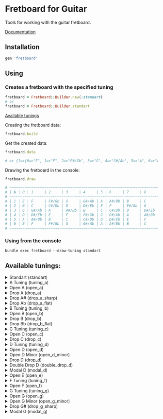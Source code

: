 # Fretboard for Guitar

Tools for working with the guitar fretboard.

[Documentation](https://www.rubydoc.info/gems/fretboard)

## Installation

```ruby
gem 'fretboard'
```

## Using

### Creates a fretboard with the specified tuning

```ruby
fretboard = Fretboard::Builder.new(:standart)
# or
fretboard = Fretboard::Builder.standart
```

[Available tunings](#available-tunings)

Creating the fretboard data:

```ruby
fretboard.build
```

Get the created data:

```ruby
fretboard.data

# => {1=>{0=>"E", 1=>"F", 2=>"F#/Gb", 3=>"G", 4=>"G#/Ab", 5=>"A", 6=>"A#/Bb", 7=>"B", 8=>"C", 9=>"C#/Db", 10=>"D", 11=>"D#/Eb", 12=>"E"}, 2=>{0=>"B", 1=>"C", 2=>"C#/Db", 3=>"D", 4=>"D#/Eb", 5=>"E", 6=>"F", 7=>"F#/Gb", 8=>"G", 9=>"G#/Ab", 10=>"A", 11=>"A#/Bb", 12=>"B"}, 3=>{0=>"G", 1=>"G#/Ab", 2=>"A", 3=>"A#/Bb", 4=>"B", 5=>"C", 6=>"C#/Db", 7=>"D", 8=>"D#/Eb", 9=>"E", 10=>"F", 11=>"F#/Gb", 12=>"G"}, 4=>{0=>"D", 1=>"D#/Eb", 2=>"E", 3=>"F", 4=>"F#/Gb", 5=>"G", 6=>"G#/Ab", 7=>"A", 8=>"A#/Bb", 9=>"B", 10=>"C", 11=>"C#/Db", 12=>"D"}, 5=>{0=>"A", 1=>"A#/Bb", 2=>"B", 3=>"C", 4=>"C#/Db", 5=>"D", 6=>"D#/Eb", 7=>"E", 8=>"F", 9=>"F#/Gb", 10=>"G", 11=>"G#/Ab", 12=>"A"}, 6=>{0=>"E", 1=>"F", 2=>"F#/Gb", 3=>"G", 4=>"G#/Ab", 5=>"A", 6=>"A#/Bb", 7=>"B", 8=>"C", 9=>"C#/Db", 10=>"D", 11=>"D#/Eb", 12=>"E"}}
```

Drawing the fretboard in the console:

```ruby
fretboard.draw

# ~~~~~~~~~~~~~~~~~~~~~~~~~~~~~~~~~~~~~~~~~~~~~~~~~~~~~~~~~~~~~~~~~~~~~~~~~~~~~~~~~~~~~~~~~~~~~~~
# | № | 0 | 1     | 2     | 3     | 4     | 5 | 6     | 7     | 8     | 9     | 10 | 11    | 12 |
# ~~~~~~~~~~~~~~~~~~~~~~~~~~~~~~~~~~~~~~~~~~~~~~~~~~~~~~~~~~~~~~~~~~~~~~~~~~~~~~~~~~~~~~~~~~~~~~~
# | 1 | E | F     | F#/Gb | G     | G#/Ab | A | A#/Bb | B     | C     | C#/Db | D  | D#/Eb | E  |
# | 2 | B | C     | C#/Db | D     | D#/Eb | E | F     | F#/Gb | G     | G#/Ab | A  | A#/Bb | B  |
# | 3 | G | G#/Ab | A     | A#/Bb | B     | C | C#/Db | D     | D#/Eb | E     | F  | F#/Gb | G  |
# | 4 | D | D#/Eb | E     | F     | F#/Gb | G | G#/Ab | A     | A#/Bb | B     | C  | C#/Db | D  |
# | 5 | A | A#/Bb | B     | C     | C#/Db | D | D#/Eb | E     | F     | F#/Gb | G  | G#/Ab | A  |
# | 6 | E | F     | F#/Gb | G     | G#/Ab | A | A#/Bb | B     | C     | C#/Db | D  | D#/Eb | E  |
# ~~~~~~~~~~~~~~~~~~~~~~~~~~~~~~~~~~~~~~~~~~~~~~~~~~~~~~~~~~~~~~~~~~~~~~~~~~~~~~~~~~~~~~~~~~~~~~~
```

### Using from the console

```
bundle exec fretboard --draw-tuning standart
```

## Available tunings:

<details>
  <summary>Standart (standart)</summary>

  ```
  bundle exec fretboard --draw-tuning standart
  ```

  ```
  ~~~~~~~~~~~~~~~~~~~~~~~~~~~~~~~~~~~~~~~~~~~~~~~~~~~~~~~~~~~~~~~~~~~~~~~~~~~~~~~~~~~~~~~~~~~~~~~
  | № | 0 | 1     | 2     | 3     | 4     | 5 | 6     | 7     | 8     | 9     | 10 | 11    | 12 |
  ~~~~~~~~~~~~~~~~~~~~~~~~~~~~~~~~~~~~~~~~~~~~~~~~~~~~~~~~~~~~~~~~~~~~~~~~~~~~~~~~~~~~~~~~~~~~~~~
  | 1 | E | F     | F#/Gb | G     | G#/Ab | A | A#/Bb | B     | C     | C#/Db | D  | D#/Eb | E  |
  | 2 | B | C     | C#/Db | D     | D#/Eb | E | F     | F#/Gb | G     | G#/Ab | A  | A#/Bb | B  |
  | 3 | G | G#/Ab | A     | A#/Bb | B     | C | C#/Db | D     | D#/Eb | E     | F  | F#/Gb | G  |
  | 4 | D | D#/Eb | E     | F     | F#/Gb | G | G#/Ab | A     | A#/Bb | B     | C  | C#/Db | D  |
  | 5 | A | A#/Bb | B     | C     | C#/Db | D | D#/Eb | E     | F     | F#/Gb | G  | G#/Ab | A  |
  | 6 | E | F     | F#/Gb | G     | G#/Ab | A | A#/Bb | B     | C     | C#/Db | D  | D#/Eb | E  |
  ~~~~~~~~~~~~~~~~~~~~~~~~~~~~~~~~~~~~~~~~~~~~~~~~~~~~~~~~~~~~~~~~~~~~~~~~~~~~~~~~~~~~~~~~~~~~~~~
  ```
</details>

<details>
  <summary>A Tuning (tuning_a)</summary>

  ```
  bundle exec fretboard --draw-tuning tuning_a
  ```

  ```
  ~~~~~~~~~~~~~~~~~~~~~~~~~~~~~~~~~~~~~~~~~~~~~~~~~~~~~~~~~~~~~~~~~~~~~~~~~~~~~~~~~~~~~~~~~~~~~~
  | № | 0 | 1     | 2     | 3     | 4     | 5 | 6     | 7 | 8     | 9     | 10    | 11    | 12 |
  ~~~~~~~~~~~~~~~~~~~~~~~~~~~~~~~~~~~~~~~~~~~~~~~~~~~~~~~~~~~~~~~~~~~~~~~~~~~~~~~~~~~~~~~~~~~~~~
  | 1 | A | A#/Bb | B     | C     | C#/Db | D | D#/Eb | E | F     | F#/Gb | G     | G#/Ab | A  |
  | 2 | E | F     | F#/Gb | G     | G#/Ab | A | A#/Bb | B | C     | C#/Db | D     | D#/Eb | E  |
  | 3 | C | C#/Db | D     | D#/Eb | E     | F | F#/Gb | G | G#/Ab | A     | A#/Bb | B     | C  |
  | 4 | G | G#/Ab | A     | A#/Bb | B     | C | C#/Db | D | D#/Eb | E     | F     | F#/Gb | G  |
  | 5 | D | D#/Eb | E     | F     | F#/Gb | G | G#/Ab | A | A#/Bb | B     | C     | C#/Db | D  |
  | 6 | A | A#/Bb | B     | C     | C#/Db | D | D#/Eb | E | F     | F#/Gb | G     | G#/Ab | A  |
  ~~~~~~~~~~~~~~~~~~~~~~~~~~~~~~~~~~~~~~~~~~~~~~~~~~~~~~~~~~~~~~~~~~~~~~~~~~~~~~~~~~~~~~~~~~~~~~
  ```
</details>

<details>
  <summary>Open A (open_a)</summary>

  ```
  bundle exec fretboard --draw-tuning open_a
  ```

  ```
  ~~~~~~~~~~~~~~~~~~~~~~~~~~~~~~~~~~~~~~~~~~~~~~~~~~~~~~~~~~~~~~~~~~~~~~~~~~~~~~~~~~~~~~~~~~~~~~~~~~
  | № | 0     | 1     | 2     | 3 | 4     | 5     | 6     | 7     | 8 | 9     | 10 | 11    | 12    |
  ~~~~~~~~~~~~~~~~~~~~~~~~~~~~~~~~~~~~~~~~~~~~~~~~~~~~~~~~~~~~~~~~~~~~~~~~~~~~~~~~~~~~~~~~~~~~~~~~~~
  | 1 | E     | F     | F#/Gb | G | G#/Ab | A     | A#/Bb | B     | C | C#/Db | D  | D#/Eb | E     |
  | 2 | A     | A#/Bb | B     | C | C#/Db | D     | D#/Eb | E     | F | F#/Gb | G  | G#/Ab | A     |
  | 3 | E     | F     | F#/Gb | G | G#/Ab | A     | A#/Bb | B     | C | C#/Db | D  | D#/Eb | E     |
  | 4 | C#/Db | D     | D#/Eb | E | F     | F#/Gb | G     | G#/Ab | A | A#/Bb | B  | C     | C#/Db |
  | 5 | A     | A#/Bb | B     | C | C#/Db | D     | D#/Eb | E     | F | F#/Gb | G  | G#/Ab | A     |
  | 6 | E     | F     | F#/Gb | G | G#/Ab | A     | A#/Bb | B     | C | C#/Db | D  | D#/Eb | E     |
  ~~~~~~~~~~~~~~~~~~~~~~~~~~~~~~~~~~~~~~~~~~~~~~~~~~~~~~~~~~~~~~~~~~~~~~~~~~~~~~~~~~~~~~~~~~~~~~~~~~
  ```
</details>

<details>
  <summary>Drop A (drop_a)</summary>

  ```
  bundle exec fretboard --draw-tuning drop_a
  ```

  ```
  ~~~~~~~~~~~~~~~~~~~~~~~~~~~~~~~~~~~~~~~~~~~~~~~~~~~~~~~~~~~~~~~~~~~~~~~~~~~~~~~~~~~~~~~~~~~~~~~~~~
  | № | 0     | 1     | 2     | 3 | 4     | 5 | 6     | 7     | 8     | 9     | 10 | 11    | 12    |
  ~~~~~~~~~~~~~~~~~~~~~~~~~~~~~~~~~~~~~~~~~~~~~~~~~~~~~~~~~~~~~~~~~~~~~~~~~~~~~~~~~~~~~~~~~~~~~~~~~~
  | 1 | B     | C     | C#/Db | D | D#/Eb | E | F     | F#/Gb | G     | G#/Ab | A  | A#/Bb | B     |
  | 2 | F#/Gb | G     | G#/Ab | A | A#/Bb | B | C     | C#/Db | D     | D#/Eb | E  | F     | F#/Gb |
  | 3 | D     | D#/Eb | E     | F | F#/Gb | G | G#/Ab | A     | A#/Bb | B     | C  | C#/Db | D     |
  | 4 | A     | A#/Bb | B     | C | C#/Db | D | D#/Eb | E     | F     | F#/Gb | G  | G#/Ab | A     |
  | 5 | E     | F     | F#/Gb | G | G#/Ab | A | A#/Bb | B     | C     | C#/Db | D  | D#/Eb | E     |
  | 6 | A     | A#/Bb | B     | C | C#/Db | D | D#/Eb | E     | F     | F#/Gb | G  | G#/Ab | A     |
  ~~~~~~~~~~~~~~~~~~~~~~~~~~~~~~~~~~~~~~~~~~~~~~~~~~~~~~~~~~~~~~~~~~~~~~~~~~~~~~~~~~~~~~~~~~~~~~~~~~
  ```
</details>

<details>
  <summary>Drop A# (drop_a_sharp)</summary>

  ```
  bundle exec fretboard --draw-tuning drop_a_sharp
  ```

  ```
  ~~~~~~~~~~~~~~~~~~~~~~~~~~~~~~~~~~~~~~~~~~~~~~~~~~~~~~~~~~~~~~~~~~~~~~~~~~~~~~~~~~~~~~~~~~~~~~~~~
  | № | 0     | 1     | 2 | 3     | 4 | 5     | 6     | 7     | 8     | 9 | 10    | 11    | 12    |
  ~~~~~~~~~~~~~~~~~~~~~~~~~~~~~~~~~~~~~~~~~~~~~~~~~~~~~~~~~~~~~~~~~~~~~~~~~~~~~~~~~~~~~~~~~~~~~~~~~
  | 1 | C     | C#/Db | D | D#/Eb | E | F     | F#/Gb | G     | G#/Ab | A | A#/Bb | B     | C     |
  | 2 | G     | G#/Ab | A | A#/Bb | B | C     | C#/Db | D     | D#/Eb | E | F     | F#/Gb | G     |
  | 3 | D#/Eb | E     | F | F#/Gb | G | G#/Ab | A     | A#/Bb | B     | C | C#/Db | D     | D#/Eb |
  | 4 | A#/Bb | B     | C | C#/Db | D | D#/Eb | E     | F     | F#/Gb | G | G#/Ab | A     | A#/Bb |
  | 5 | F     | F#/Gb | G | G#/Ab | A | A#/Bb | B     | C     | C#/Db | D | D#/Eb | E     | F     |
  | 6 | A#/Bb | B     | C | C#/Db | D | D#/Eb | E     | F     | F#/Gb | G | G#/Ab | A     | A#/Bb |
  ~~~~~~~~~~~~~~~~~~~~~~~~~~~~~~~~~~~~~~~~~~~~~~~~~~~~~~~~~~~~~~~~~~~~~~~~~~~~~~~~~~~~~~~~~~~~~~~~~
  ```
</details>

<details>
  <summary>Drop Ab (drop_a_flat)</summary>

  ```
  bundle exec fretboard --draw-tuning drop_a_flat
  ```

  ```
  ~~~~~~~~~~~~~~~~~~~~~~~~~~~~~~~~~~~~~~~~~~~~~~~~~~~~~~~~~~~~~~~~~~~~~~~~~~~~~~~~~~~~~~~~~~~~~~~~~~
  | № | 0     | 1     | 2     | 3     | 4 | 5     | 6 | 7     | 8     | 9     | 10    | 11 | 12    |
  ~~~~~~~~~~~~~~~~~~~~~~~~~~~~~~~~~~~~~~~~~~~~~~~~~~~~~~~~~~~~~~~~~~~~~~~~~~~~~~~~~~~~~~~~~~~~~~~~~~
  | 1 | A#/Bb | B     | C     | C#/Db | D | D#/Eb | E | F     | F#/Gb | G     | G#/Ab | A  | A#/Bb |
  | 2 | F     | F#/Gb | G     | G#/Ab | A | A#/Bb | B | C     | C#/Db | D     | D#/Eb | E  | F     |
  | 3 | C#/Db | D     | D#/Eb | E     | F | F#/Gb | G | G#/Ab | A     | A#/Bb | B     | C  | C#/Db |
  | 4 | G#/Ab | A     | A#/Bb | B     | C | C#/Db | D | D#/Eb | E     | F     | F#/Gb | G  | G#/Ab |
  | 5 | D#/Eb | E     | F     | F#/Gb | G | G#/Ab | A | A#/Bb | B     | C     | C#/Db | D  | D#/Eb |
  | 6 | G#/Ab | A     | A#/Bb | B     | C | C#/Db | D | D#/Eb | E     | F     | F#/Gb | G  | G#/Ab |
  ~~~~~~~~~~~~~~~~~~~~~~~~~~~~~~~~~~~~~~~~~~~~~~~~~~~~~~~~~~~~~~~~~~~~~~~~~~~~~~~~~~~~~~~~~~~~~~~~~~
  ```
</details>

<details>
  <summary>B Tuning (tuning_b)</summary>

  ```
  bundle exec fretboard --draw-tuning tuning_b
  ```

  ```
  ~~~~~~~~~~~~~~~~~~~~~~~~~~~~~~~~~~~~~~~~~~~~~~~~~~~~~~~~~~~~~~~~~~~~~~~~~~~~~~~~~~~~~~~~~~~~~~~~~~
  | № | 0     | 1     | 2     | 3 | 4     | 5 | 6     | 7     | 8     | 9     | 10 | 11    | 12    |
  ~~~~~~~~~~~~~~~~~~~~~~~~~~~~~~~~~~~~~~~~~~~~~~~~~~~~~~~~~~~~~~~~~~~~~~~~~~~~~~~~~~~~~~~~~~~~~~~~~~
  | 1 | B     | C     | C#/Db | D | D#/Eb | E | F     | F#/Gb | G     | G#/Ab | A  | A#/Bb | B     |
  | 2 | F#/Gb | G     | G#/Ab | A | A#/Bb | B | C     | C#/Db | D     | D#/Eb | E  | F     | F#/Gb |
  | 3 | D     | D#/Eb | E     | F | F#/Gb | G | G#/Ab | A     | A#/Bb | B     | C  | C#/Db | D     |
  | 4 | A     | A#/Bb | B     | C | C#/Db | D | D#/Eb | E     | F     | F#/Gb | G  | G#/Ab | A     |
  | 5 | E     | F     | F#/Gb | G | G#/Ab | A | A#/Bb | B     | C     | C#/Db | D  | D#/Eb | E     |
  | 6 | B     | C     | C#/Db | D | D#/Eb | E | F     | F#/Gb | G     | G#/Ab | A  | A#/Bb | B     |
  ~~~~~~~~~~~~~~~~~~~~~~~~~~~~~~~~~~~~~~~~~~~~~~~~~~~~~~~~~~~~~~~~~~~~~~~~~~~~~~~~~~~~~~~~~~~~~~~~~~
  ```
</details>

<details>
  <summary>Open B (open_b)</summary>

  ```
  bundle exec fretboard --draw-tuning open_b
  ```

  ```
  ~~~~~~~~~~~~~~~~~~~~~~~~~~~~~~~~~~~~~~~~~~~~~~~~~~~~~~~~~~~~~~~~~~~~~~~~~~~~~~~~~~~~~~~~~~~~~~~~~
  | № | 0     | 1 | 2     | 3     | 4     | 5     | 6 | 7     | 8 | 9     | 10    | 11    | 12    |
  ~~~~~~~~~~~~~~~~~~~~~~~~~~~~~~~~~~~~~~~~~~~~~~~~~~~~~~~~~~~~~~~~~~~~~~~~~~~~~~~~~~~~~~~~~~~~~~~~~
  | 1 | D#/Eb | E | F     | F#/Gb | G     | G#/Ab | A | A#/Bb | B | C     | C#/Db | D     | D#/Eb |
  | 2 | B     | C | C#/Db | D     | D#/Eb | E     | F | F#/Gb | G | G#/Ab | A     | A#/Bb | B     |
  | 3 | F#/Gb | G | G#/Ab | A     | A#/Bb | B     | C | C#/Db | D | D#/Eb | E     | F     | F#/Gb |
  | 4 | B     | C | C#/Db | D     | D#/Eb | E     | F | F#/Gb | G | G#/Ab | A     | A#/Bb | B     |
  | 5 | F#/Gb | G | G#/Ab | A     | A#/Bb | B     | C | C#/Db | D | D#/Eb | E     | F     | F#/Gb |
  | 6 | B     | C | C#/Db | D     | D#/Eb | E     | F | F#/Gb | G | G#/Ab | A     | A#/Bb | B     |
  ~~~~~~~~~~~~~~~~~~~~~~~~~~~~~~~~~~~~~~~~~~~~~~~~~~~~~~~~~~~~~~~~~~~~~~~~~~~~~~~~~~~~~~~~~~~~~~~~~
  ```
</details>

<details>
  <summary>Drop B (drop_b)</summary>

  ```
  bundle exec fretboard --draw-tuning drop_b
  ```

  ```
  ~~~~~~~~~~~~~~~~~~~~~~~~~~~~~~~~~~~~~~~~~~~~~~~~~~~~~~~~~~~~~~~~~~~~~~~~~~~~~~~~~~~~~~~~~~~~~~~~~
  | № | 0     | 1 | 2     | 3 | 4     | 5     | 6     | 7     | 8 | 9     | 10    | 11    | 12    |
  ~~~~~~~~~~~~~~~~~~~~~~~~~~~~~~~~~~~~~~~~~~~~~~~~~~~~~~~~~~~~~~~~~~~~~~~~~~~~~~~~~~~~~~~~~~~~~~~~~
  | 1 | C#/Db | D | D#/Eb | E | F     | F#/Gb | G     | G#/Ab | A | A#/Bb | B     | C     | C#/Db |
  | 2 | G#/Ab | A | A#/Bb | B | C     | C#/Db | D     | D#/Eb | E | F     | F#/Gb | G     | G#/Ab |
  | 3 | E     | F | F#/Gb | G | G#/Ab | A     | A#/Bb | B     | C | C#/Db | D     | D#/Eb | E     |
  | 4 | B     | C | C#/Db | D | D#/Eb | E     | F     | F#/Gb | G | G#/Ab | A     | A#/Bb | B     |
  | 5 | F#/Gb | G | G#/Ab | A | A#/Bb | B     | C     | C#/Db | D | D#/Eb | E     | F     | F#/Gb |
  | 6 | B     | C | C#/Db | D | D#/Eb | E     | F     | F#/Gb | G | G#/Ab | A     | A#/Bb | B     |
  ~~~~~~~~~~~~~~~~~~~~~~~~~~~~~~~~~~~~~~~~~~~~~~~~~~~~~~~~~~~~~~~~~~~~~~~~~~~~~~~~~~~~~~~~~~~~~~~~~
  ```
</details>

<details>
  <summary>Drop Bb (drop_b_flat)</summary>

  ```
  bundle exec fretboard --draw-tuning drop_b_flat
  ```

  ```
  ~~~~~~~~~~~~~~~~~~~~~~~~~~~~~~~~~~~~~~~~~~~~~~~~~~~~~~~~~~~~~~~~~~~~~~~~~~~~~~~~~~~~~~~~~~~~~~~~~
  | № | 0     | 1     | 2 | 3     | 4 | 5     | 6     | 7     | 8     | 9 | 10    | 11    | 12    |
  ~~~~~~~~~~~~~~~~~~~~~~~~~~~~~~~~~~~~~~~~~~~~~~~~~~~~~~~~~~~~~~~~~~~~~~~~~~~~~~~~~~~~~~~~~~~~~~~~~
  | 1 | C     | C#/Db | D | D#/Eb | E | F     | F#/Gb | G     | G#/Ab | A | A#/Bb | B     | C     |
  | 2 | G     | G#/Ab | A | A#/Bb | B | C     | C#/Db | D     | D#/Eb | E | F     | F#/Gb | G     |
  | 3 | D#/Eb | E     | F | F#/Gb | G | G#/Ab | A     | A#/Bb | B     | C | C#/Db | D     | D#/Eb |
  | 4 | A#/Bb | B     | C | C#/Db | D | D#/Eb | E     | F     | F#/Gb | G | G#/Ab | A     | A#/Bb |
  | 5 | F     | F#/Gb | G | G#/Ab | A | A#/Bb | B     | C     | C#/Db | D | D#/Eb | E     | F     |
  | 6 | A#/Bb | B     | C | C#/Db | D | D#/Eb | E     | F     | F#/Gb | G | G#/Ab | A     | A#/Bb |
  ~~~~~~~~~~~~~~~~~~~~~~~~~~~~~~~~~~~~~~~~~~~~~~~~~~~~~~~~~~~~~~~~~~~~~~~~~~~~~~~~~~~~~~~~~~~~~~~~~
  ```
</details>

<details>
  <summary>C Tuning (tuning_c)</summary>

  ```
  bundle exec fretboard --draw-tuning tuning_c
  ```

  ```
  ~~~~~~~~~~~~~~~~~~~~~~~~~~~~~~~~~~~~~~~~~~~~~~~~~~~~~~~~~~~~~~~~~~~~~~~~~~~~~~~~~~~~~~~~~~~~~~~~~
  | № | 0     | 1     | 2 | 3     | 4 | 5     | 6     | 7     | 8     | 9 | 10    | 11    | 12    |
  ~~~~~~~~~~~~~~~~~~~~~~~~~~~~~~~~~~~~~~~~~~~~~~~~~~~~~~~~~~~~~~~~~~~~~~~~~~~~~~~~~~~~~~~~~~~~~~~~~
  | 1 | C     | C#/Db | D | D#/Eb | E | F     | F#/Gb | G     | G#/Ab | A | A#/Bb | B     | C     |
  | 2 | G     | G#/Ab | A | A#/Bb | B | C     | C#/Db | D     | D#/Eb | E | F     | F#/Gb | G     |
  | 3 | D#/Eb | E     | F | F#/Gb | G | G#/Ab | A     | A#/Bb | B     | C | C#/Db | D     | D#/Eb |
  | 4 | A#/Bb | B     | C | C#/Db | D | D#/Eb | E     | F     | F#/Gb | G | G#/Ab | A     | A#/Bb |
  | 5 | F     | F#/Gb | G | G#/Ab | A | A#/Bb | B     | C     | C#/Db | D | D#/Eb | E     | F     |
  | 6 | C     | C#/Db | D | D#/Eb | E | F     | F#/Gb | G     | G#/Ab | A | A#/Bb | B     | C     |
  ~~~~~~~~~~~~~~~~~~~~~~~~~~~~~~~~~~~~~~~~~~~~~~~~~~~~~~~~~~~~~~~~~~~~~~~~~~~~~~~~~~~~~~~~~~~~~~~~~
  ```
</details>

<details>
  <summary>Open C (open_c)</summary>

  ```
  bundle exec fretboard --draw-tuning open_c
  ```

  ```
  ~~~~~~~~~~~~~~~~~~~~~~~~~~~~~~~~~~~~~~~~~~~~~~~~~~~~~~~~~~~~~~~~~~~~~~~~~~~~~~~~~~~~~~~~~~~~~~
  | № | 0 | 1     | 2     | 3     | 4     | 5 | 6     | 7 | 8     | 9     | 10    | 11    | 12 |
  ~~~~~~~~~~~~~~~~~~~~~~~~~~~~~~~~~~~~~~~~~~~~~~~~~~~~~~~~~~~~~~~~~~~~~~~~~~~~~~~~~~~~~~~~~~~~~~
  | 1 | E | F     | F#/Gb | G     | G#/Ab | A | A#/Bb | B | C     | C#/Db | D     | D#/Eb | E  |
  | 2 | C | C#/Db | D     | D#/Eb | E     | F | F#/Gb | G | G#/Ab | A     | A#/Bb | B     | C  |
  | 3 | G | G#/Ab | A     | A#/Bb | B     | C | C#/Db | D | D#/Eb | E     | F     | F#/Gb | G  |
  | 4 | C | C#/Db | D     | D#/Eb | E     | F | F#/Gb | G | G#/Ab | A     | A#/Bb | B     | C  |
  | 5 | G | G#/Ab | A     | A#/Bb | B     | C | C#/Db | D | D#/Eb | E     | F     | F#/Gb | G  |
  | 6 | C | C#/Db | D     | D#/Eb | E     | F | F#/Gb | G | G#/Ab | A     | A#/Bb | B     | C  |
  ~~~~~~~~~~~~~~~~~~~~~~~~~~~~~~~~~~~~~~~~~~~~~~~~~~~~~~~~~~~~~~~~~~~~~~~~~~~~~~~~~~~~~~~~~~~~~~
  ```
</details>

<details>
  <summary>Drop C (drop_c)</summary>

  ```
  bundle exec fretboard --draw-tuning drop_c
  ```

  ```
  ~~~~~~~~~~~~~~~~~~~~~~~~~~~~~~~~~~~~~~~~~~~~~~~~~~~~~~~~~~~~~~~~~~~~~~~~~~~~~~~~~~~~~~~~~~~~~~
  | № | 0 | 1     | 2 | 3     | 4     | 5     | 6     | 7 | 8     | 9     | 10    | 11    | 12 |
  ~~~~~~~~~~~~~~~~~~~~~~~~~~~~~~~~~~~~~~~~~~~~~~~~~~~~~~~~~~~~~~~~~~~~~~~~~~~~~~~~~~~~~~~~~~~~~~
  | 1 | D | D#/Eb | E | F     | F#/Gb | G     | G#/Ab | A | A#/Bb | B     | C     | C#/Db | D  |
  | 2 | A | A#/Bb | B | C     | C#/Db | D     | D#/Eb | E | F     | F#/Gb | G     | G#/Ab | A  |
  | 3 | F | F#/Gb | G | G#/Ab | A     | A#/Bb | B     | C | C#/Db | D     | D#/Eb | E     | F  |
  | 4 | C | C#/Db | D | D#/Eb | E     | F     | F#/Gb | G | G#/Ab | A     | A#/Bb | B     | C  |
  | 5 | G | G#/Ab | A | A#/Bb | B     | C     | C#/Db | D | D#/Eb | E     | F     | F#/Gb | G  |
  | 6 | C | C#/Db | D | D#/Eb | E     | F     | F#/Gb | G | G#/Ab | A     | A#/Bb | B     | C  |
  ~~~~~~~~~~~~~~~~~~~~~~~~~~~~~~~~~~~~~~~~~~~~~~~~~~~~~~~~~~~~~~~~~~~~~~~~~~~~~~~~~~~~~~~~~~~~~~
  ```
</details>

<details>
  <summary>D Tuning (tuning_d)</summary>

  ```
  bundle exec fretboard --draw-tuning tuning_d
  ```

  ```
  ~~~~~~~~~~~~~~~~~~~~~~~~~~~~~~~~~~~~~~~~~~~~~~~~~~~~~~~~~~~~~~~~~~~~~~~~~~~~~~~~~~~~~~~~~~~~~~
  | № | 0 | 1     | 2 | 3     | 4     | 5     | 6     | 7 | 8     | 9     | 10    | 11    | 12 |
  ~~~~~~~~~~~~~~~~~~~~~~~~~~~~~~~~~~~~~~~~~~~~~~~~~~~~~~~~~~~~~~~~~~~~~~~~~~~~~~~~~~~~~~~~~~~~~~
  | 1 | D | D#/Eb | E | F     | F#/Gb | G     | G#/Ab | A | A#/Bb | B     | C     | C#/Db | D  |
  | 2 | A | A#/Bb | B | C     | C#/Db | D     | D#/Eb | E | F     | F#/Gb | G     | G#/Ab | A  |
  | 3 | F | F#/Gb | G | G#/Ab | A     | A#/Bb | B     | C | C#/Db | D     | D#/Eb | E     | F  |
  | 4 | C | C#/Db | D | D#/Eb | E     | F     | F#/Gb | G | G#/Ab | A     | A#/Bb | B     | C  |
  | 5 | G | G#/Ab | A | A#/Bb | B     | C     | C#/Db | D | D#/Eb | E     | F     | F#/Gb | G  |
  | 6 | D | D#/Eb | E | F     | F#/Gb | G     | G#/Ab | A | A#/Bb | B     | C     | C#/Db | D  |
  ~~~~~~~~~~~~~~~~~~~~~~~~~~~~~~~~~~~~~~~~~~~~~~~~~~~~~~~~~~~~~~~~~~~~~~~~~~~~~~~~~~~~~~~~~~~~~~
  ```
</details>

<details>
  <summary>Open D (open_d)</summary>

  ```
  bundle exec fretboard --draw-tuning open_d
  ```

  ```
  ~~~~~~~~~~~~~~~~~~~~~~~~~~~~~~~~~~~~~~~~~~~~~~~~~~~~~~~~~~~~~~~~~~~~~~~~~~~~~~~~~~~~~~~~~~~~~~~~~~
  | № | 0     | 1     | 2     | 3 | 4     | 5 | 6     | 7     | 8     | 9     | 10 | 11    | 12    |
  ~~~~~~~~~~~~~~~~~~~~~~~~~~~~~~~~~~~~~~~~~~~~~~~~~~~~~~~~~~~~~~~~~~~~~~~~~~~~~~~~~~~~~~~~~~~~~~~~~~
  | 1 | D     | D#/Eb | E     | F | F#/Gb | G | G#/Ab | A     | A#/Bb | B     | C  | C#/Db | D     |
  | 2 | A     | A#/Bb | B     | C | C#/Db | D | D#/Eb | E     | F     | F#/Gb | G  | G#/Ab | A     |
  | 3 | F#/Gb | G     | G#/Ab | A | A#/Bb | B | C     | C#/Db | D     | D#/Eb | E  | F     | F#/Gb |
  | 4 | D     | D#/Eb | E     | F | F#/Gb | G | G#/Ab | A     | A#/Bb | B     | C  | C#/Db | D     |
  | 5 | A     | A#/Bb | B     | C | C#/Db | D | D#/Eb | E     | F     | F#/Gb | G  | G#/Ab | A     |
  | 6 | D     | D#/Eb | E     | F | F#/Gb | G | G#/Ab | A     | A#/Bb | B     | C  | C#/Db | D     |
  ~~~~~~~~~~~~~~~~~~~~~~~~~~~~~~~~~~~~~~~~~~~~~~~~~~~~~~~~~~~~~~~~~~~~~~~~~~~~~~~~~~~~~~~~~~~~~~~~~~
  ```
</details>

<details>
  <summary>Open D Minor (open_d_minor)</summary>

  ```
  bundle exec fretboard --draw-tuning open_d_minor
  ```

  ```
  ~~~~~~~~~~~~~~~~~~~~~~~~~~~~~~~~~~~~~~~~~~~~~~~~~~~~~~~~~~~~~~~~~~~~~~~~~~~~~~~~~~~~~~~~~~~~~~
  | № | 0 | 1     | 2 | 3     | 4     | 5     | 6     | 7 | 8     | 9     | 10    | 11    | 12 |
  ~~~~~~~~~~~~~~~~~~~~~~~~~~~~~~~~~~~~~~~~~~~~~~~~~~~~~~~~~~~~~~~~~~~~~~~~~~~~~~~~~~~~~~~~~~~~~~
  | 1 | D | D#/Eb | E | F     | F#/Gb | G     | G#/Ab | A | A#/Bb | B     | C     | C#/Db | D  |
  | 2 | A | A#/Bb | B | C     | C#/Db | D     | D#/Eb | E | F     | F#/Gb | G     | G#/Ab | A  |
  | 3 | F | F#/Gb | G | G#/Ab | A     | A#/Bb | B     | C | C#/Db | D     | D#/Eb | E     | F  |
  | 4 | D | D#/Eb | E | F     | F#/Gb | G     | G#/Ab | A | A#/Bb | B     | C     | C#/Db | D  |
  | 5 | A | A#/Bb | B | C     | C#/Db | D     | D#/Eb | E | F     | F#/Gb | G     | G#/Ab | A  |
  | 6 | D | D#/Eb | E | F     | F#/Gb | G     | G#/Ab | A | A#/Bb | B     | C     | C#/Db | D  |
  ~~~~~~~~~~~~~~~~~~~~~~~~~~~~~~~~~~~~~~~~~~~~~~~~~~~~~~~~~~~~~~~~~~~~~~~~~~~~~~~~~~~~~~~~~~~~~~
  ```
</details>

<details>
  <summary>Drop D (drop_d)</summary>

  ```
  bundle exec fretboard --draw-tuning drop_d
  ```

  ```
  ~~~~~~~~~~~~~~~~~~~~~~~~~~~~~~~~~~~~~~~~~~~~~~~~~~~~~~~~~~~~~~~~~~~~~~~~~~~~~~~~~~~~~~~~~~~~~~~
  | № | 0 | 1     | 2     | 3     | 4     | 5 | 6     | 7     | 8     | 9     | 10 | 11    | 12 |
  ~~~~~~~~~~~~~~~~~~~~~~~~~~~~~~~~~~~~~~~~~~~~~~~~~~~~~~~~~~~~~~~~~~~~~~~~~~~~~~~~~~~~~~~~~~~~~~~
  | 1 | E | F     | F#/Gb | G     | G#/Ab | A | A#/Bb | B     | C     | C#/Db | D  | D#/Eb | E  |
  | 2 | B | C     | C#/Db | D     | D#/Eb | E | F     | F#/Gb | G     | G#/Ab | A  | A#/Bb | B  |
  | 3 | G | G#/Ab | A     | A#/Bb | B     | C | C#/Db | D     | D#/Eb | E     | F  | F#/Gb | G  |
  | 4 | D | D#/Eb | E     | F     | F#/Gb | G | G#/Ab | A     | A#/Bb | B     | C  | C#/Db | D  |
  | 5 | A | A#/Bb | B     | C     | C#/Db | D | D#/Eb | E     | F     | F#/Gb | G  | G#/Ab | A  |
  | 6 | D | D#/Eb | E     | F     | F#/Gb | G | G#/Ab | A     | A#/Bb | B     | C  | C#/Db | D  |
  ~~~~~~~~~~~~~~~~~~~~~~~~~~~~~~~~~~~~~~~~~~~~~~~~~~~~~~~~~~~~~~~~~~~~~~~~~~~~~~~~~~~~~~~~~~~~~~~
  ```
</details>

<details>
  <summary>Double Drop D (double_drop_d)</summary>

  ```
  bundle exec fretboard --draw-tuning double_drop_d
  ```

  ```
  ~~~~~~~~~~~~~~~~~~~~~~~~~~~~~~~~~~~~~~~~~~~~~~~~~~~~~~~~~~~~~~~~~~~~~~~~~~~~~~~~~~~~~~~~~~~~~~~
  | № | 0 | 1     | 2     | 3     | 4     | 5 | 6     | 7     | 8     | 9     | 10 | 11    | 12 |
  ~~~~~~~~~~~~~~~~~~~~~~~~~~~~~~~~~~~~~~~~~~~~~~~~~~~~~~~~~~~~~~~~~~~~~~~~~~~~~~~~~~~~~~~~~~~~~~~
  | 1 | D | D#/Eb | E     | F     | F#/Gb | G | G#/Ab | A     | A#/Bb | B     | C  | C#/Db | D  |
  | 2 | B | C     | C#/Db | D     | D#/Eb | E | F     | F#/Gb | G     | G#/Ab | A  | A#/Bb | B  |
  | 3 | G | G#/Ab | A     | A#/Bb | B     | C | C#/Db | D     | D#/Eb | E     | F  | F#/Gb | G  |
  | 4 | D | D#/Eb | E     | F     | F#/Gb | G | G#/Ab | A     | A#/Bb | B     | C  | C#/Db | D  |
  | 5 | A | A#/Bb | B     | C     | C#/Db | D | D#/Eb | E     | F     | F#/Gb | G  | G#/Ab | A  |
  | 6 | D | D#/Eb | E     | F     | F#/Gb | G | G#/Ab | A     | A#/Bb | B     | C  | C#/Db | D  |
  ~~~~~~~~~~~~~~~~~~~~~~~~~~~~~~~~~~~~~~~~~~~~~~~~~~~~~~~~~~~~~~~~~~~~~~~~~~~~~~~~~~~~~~~~~~~~~~~
  ```
</details>

<details>
  <summary>Modal D (modal_d)</summary>

  ```
  bundle exec fretboard --draw-tuning modal_d
  ```

  ```
  ~~~~~~~~~~~~~~~~~~~~~~~~~~~~~~~~~~~~~~~~~~~~~~~~~~~~~~~~~~~~~~~~~~~~~~~~~~~~~~~~~~~~~~~
  | № | 0 | 1     | 2 | 3     | 4     | 5 | 6     | 7 | 8     | 9     | 10 | 11    | 12 |
  ~~~~~~~~~~~~~~~~~~~~~~~~~~~~~~~~~~~~~~~~~~~~~~~~~~~~~~~~~~~~~~~~~~~~~~~~~~~~~~~~~~~~~~~
  | 1 | D | D#/Eb | E | F     | F#/Gb | G | G#/Ab | A | A#/Bb | B     | C  | C#/Db | D  |
  | 2 | A | A#/Bb | B | C     | C#/Db | D | D#/Eb | E | F     | F#/Gb | G  | G#/Ab | A  |
  | 3 | G | G#/Ab | A | A#/Bb | B     | C | C#/Db | D | D#/Eb | E     | F  | F#/Gb | G  |
  | 4 | D | D#/Eb | E | F     | F#/Gb | G | G#/Ab | A | A#/Bb | B     | C  | C#/Db | D  |
  | 5 | A | A#/Bb | B | C     | C#/Db | D | D#/Eb | E | F     | F#/Gb | G  | G#/Ab | A  |
  | 6 | D | D#/Eb | E | F     | F#/Gb | G | G#/Ab | A | A#/Bb | B     | C  | C#/Db | D  |
  ~~~~~~~~~~~~~~~~~~~~~~~~~~~~~~~~~~~~~~~~~~~~~~~~~~~~~~~~~~~~~~~~~~~~~~~~~~~~~~~~~~~~~~~
  ```
</details>

<details>
  <summary>Open E (open_e)</summary>

  ```
  bundle exec fretboard --draw-tuning open_e
  ```

  ```
  ~~~~~~~~~~~~~~~~~~~~~~~~~~~~~~~~~~~~~~~~~~~~~~~~~~~~~~~~~~~~~~~~~~~~~~~~~~~~~~~~~~~~~~~~~~~~~~~~~
  | № | 0     | 1 | 2     | 3 | 4     | 5     | 6     | 7     | 8 | 9     | 10    | 11    | 12    |
  ~~~~~~~~~~~~~~~~~~~~~~~~~~~~~~~~~~~~~~~~~~~~~~~~~~~~~~~~~~~~~~~~~~~~~~~~~~~~~~~~~~~~~~~~~~~~~~~~~
  | 1 | E     | F | F#/Gb | G | G#/Ab | A     | A#/Bb | B     | C | C#/Db | D     | D#/Eb | E     |
  | 2 | B     | C | C#/Db | D | D#/Eb | E     | F     | F#/Gb | G | G#/Ab | A     | A#/Bb | B     |
  | 3 | G#/Ab | A | A#/Bb | B | C     | C#/Db | D     | D#/Eb | E | F     | F#/Gb | G     | G#/Ab |
  | 4 | E     | F | F#/Gb | G | G#/Ab | A     | A#/Bb | B     | C | C#/Db | D     | D#/Eb | E     |
  | 5 | B     | C | C#/Db | D | D#/Eb | E     | F     | F#/Gb | G | G#/Ab | A     | A#/Bb | B     |
  | 6 | E     | F | F#/Gb | G | G#/Ab | A     | A#/Bb | B     | C | C#/Db | D     | D#/Eb | E     |
  ~~~~~~~~~~~~~~~~~~~~~~~~~~~~~~~~~~~~~~~~~~~~~~~~~~~~~~~~~~~~~~~~~~~~~~~~~~~~~~~~~~~~~~~~~~~~~~~~~
  ```
</details>

<details>
  <summary>F Tuning (tuning_f)</summary>

  ```
  bundle exec fretboard --draw-tuning tuning_f
  ```

  ```
  ~~~~~~~~~~~~~~~~~~~~~~~~~~~~~~~~~~~~~~~~~~~~~~~~~~~~~~~~~~~~~~~~~~~~~~~~~~~~~~~~~~~~~~~~~~~~~~~~~~
  | № | 0     | 1     | 2     | 3     | 4 | 5     | 6     | 7     | 8     | 9 | 10    | 11 | 12    |
  ~~~~~~~~~~~~~~~~~~~~~~~~~~~~~~~~~~~~~~~~~~~~~~~~~~~~~~~~~~~~~~~~~~~~~~~~~~~~~~~~~~~~~~~~~~~~~~~~~~
  | 1 | F     | F#/Gb | G     | G#/Ab | A | A#/Bb | B     | C     | C#/Db | D | D#/Eb | E  | F     |
  | 2 | C     | C#/Db | D     | D#/Eb | E | F     | F#/Gb | G     | G#/Ab | A | A#/Bb | B  | C     |
  | 3 | G#/Ab | A     | A#/Bb | B     | C | C#/Db | D     | D#/Eb | E     | F | F#/Gb | G  | G#/Ab |
  | 4 | D#/Eb | E     | F     | F#/Gb | G | G#/Ab | A     | A#/Bb | B     | C | C#/Db | D  | D#/Eb |
  | 5 | A#/Bb | B     | C     | C#/Db | D | D#/Eb | E     | F     | F#/Gb | G | G#/Ab | A  | A#/Bb |
  | 6 | F     | F#/Gb | G     | G#/Ab | A | A#/Bb | B     | C     | C#/Db | D | D#/Eb | E  | F     |
  ~~~~~~~~~~~~~~~~~~~~~~~~~~~~~~~~~~~~~~~~~~~~~~~~~~~~~~~~~~~~~~~~~~~~~~~~~~~~~~~~~~~~~~~~~~~~~~~~~~
  ```
</details>

<details>
  <summary>Open F (open_f)</summary>

  ```
  bundle exec fretboard --draw-tuning open_f
  ```

  ```
  ~~~~~~~~~~~~~~~~~~~~~~~~~~~~~~~~~~~~~~~~~~~~~~~~~~~~~~~~~~~~~~~~~~~~~~~~~~~~~~~~~~~~~~~~~~~~~~
  | № | 0 | 1     | 2 | 3     | 4     | 5     | 6     | 7 | 8     | 9     | 10    | 11    | 12 |
  ~~~~~~~~~~~~~~~~~~~~~~~~~~~~~~~~~~~~~~~~~~~~~~~~~~~~~~~~~~~~~~~~~~~~~~~~~~~~~~~~~~~~~~~~~~~~~~
  | 1 | F | F#/Gb | G | G#/Ab | A     | A#/Bb | B     | C | C#/Db | D     | D#/Eb | E     | F  |
  | 2 | C | C#/Db | D | D#/Eb | E     | F     | F#/Gb | G | G#/Ab | A     | A#/Bb | B     | C  |
  | 3 | F | F#/Gb | G | G#/Ab | A     | A#/Bb | B     | C | C#/Db | D     | D#/Eb | E     | F  |
  | 4 | C | C#/Db | D | D#/Eb | E     | F     | F#/Gb | G | G#/Ab | A     | A#/Bb | B     | C  |
  | 5 | A | A#/Bb | B | C     | C#/Db | D     | D#/Eb | E | F     | F#/Gb | G     | G#/Ab | A  |
  | 6 | F | F#/Gb | G | G#/Ab | A     | A#/Bb | B     | C | C#/Db | D     | D#/Eb | E     | F  |
  ~~~~~~~~~~~~~~~~~~~~~~~~~~~~~~~~~~~~~~~~~~~~~~~~~~~~~~~~~~~~~~~~~~~~~~~~~~~~~~~~~~~~~~~~~~~~~~
  ```
</details>

<details>
  <summary>G Tuning (tuning_g)</summary>

  ```
  bundle exec fretboard --draw-tuning tuning_g
  ```

  ```
  ~~~~~~~~~~~~~~~~~~~~~~~~~~~~~~~~~~~~~~~~~~~~~~~~~~~~~~~~~~~~~~~~~~~~~~~~~~~~~~~~~~~~~~~~~~~~~~~~~
  | № | 0     | 1     | 2 | 3     | 4     | 5     | 6     | 7 | 8     | 9 | 10    | 11    | 12    |
  ~~~~~~~~~~~~~~~~~~~~~~~~~~~~~~~~~~~~~~~~~~~~~~~~~~~~~~~~~~~~~~~~~~~~~~~~~~~~~~~~~~~~~~~~~~~~~~~~~
  | 1 | G     | G#/Ab | A | A#/Bb | B     | C     | C#/Db | D | D#/Eb | E | F     | F#/Gb | G     |
  | 2 | D     | D#/Eb | E | F     | F#/Gb | G     | G#/Ab | A | A#/Bb | B | C     | C#/Db | D     |
  | 3 | A#/Bb | B     | C | C#/Db | D     | D#/Eb | E     | F | F#/Gb | G | G#/Ab | A     | A#/Bb |
  | 4 | F     | F#/Gb | G | G#/Ab | A     | A#/Bb | B     | C | C#/Db | D | D#/Eb | E     | F     |
  | 5 | C     | C#/Db | D | D#/Eb | E     | F     | F#/Gb | G | G#/Ab | A | A#/Bb | B     | C     |
  | 6 | G     | G#/Ab | A | A#/Bb | B     | C     | C#/Db | D | D#/Eb | E | F     | F#/Gb | G     |
  ~~~~~~~~~~~~~~~~~~~~~~~~~~~~~~~~~~~~~~~~~~~~~~~~~~~~~~~~~~~~~~~~~~~~~~~~~~~~~~~~~~~~~~~~~~~~~~~~~
  ```
</details>

<details>
  <summary>Open G (open_g)</summary>

  ```
  bundle exec fretboard --draw-tuning open_g
  ```

  ```
  ~~~~~~~~~~~~~~~~~~~~~~~~~~~~~~~~~~~~~~~~~~~~~~~~~~~~~~~~~~~~~~~~~~~~~~~~~~~~~~~~~~~~~~~~~~~~~~~
  | № | 0 | 1     | 2     | 3     | 4     | 5 | 6     | 7     | 8     | 9     | 10 | 11    | 12 |
  ~~~~~~~~~~~~~~~~~~~~~~~~~~~~~~~~~~~~~~~~~~~~~~~~~~~~~~~~~~~~~~~~~~~~~~~~~~~~~~~~~~~~~~~~~~~~~~~
  | 1 | D | D#/Eb | E     | F     | F#/Gb | G | G#/Ab | A     | A#/Bb | B     | C  | C#/Db | D  |
  | 2 | B | C     | C#/Db | D     | D#/Eb | E | F     | F#/Gb | G     | G#/Ab | A  | A#/Bb | B  |
  | 3 | G | G#/Ab | A     | A#/Bb | B     | C | C#/Db | D     | D#/Eb | E     | F  | F#/Gb | G  |
  | 4 | D | D#/Eb | E     | F     | F#/Gb | G | G#/Ab | A     | A#/Bb | B     | C  | C#/Db | D  |
  | 5 | G | G#/Ab | A     | A#/Bb | B     | C | C#/Db | D     | D#/Eb | E     | F  | F#/Gb | G  |
  | 6 | D | D#/Eb | E     | F     | F#/Gb | G | G#/Ab | A     | A#/Bb | B     | C  | C#/Db | D  |
  ~~~~~~~~~~~~~~~~~~~~~~~~~~~~~~~~~~~~~~~~~~~~~~~~~~~~~~~~~~~~~~~~~~~~~~~~~~~~~~~~~~~~~~~~~~~~~~~
  ```
</details>

<details>
  <summary>Open G Minor (open_g_minor)</summary>

  ```
  bundle exec fretboard --draw-tuning open_g_minor
  ```

  ```
  ~~~~~~~~~~~~~~~~~~~~~~~~~~~~~~~~~~~~~~~~~~~~~~~~~~~~~~~~~~~~~~~~~~~~~~~~~~~~~~~~~~~~~~~~~~~~~~~~~
  | № | 0     | 1     | 2 | 3     | 4     | 5     | 6     | 7 | 8     | 9 | 10    | 11    | 12    |
  ~~~~~~~~~~~~~~~~~~~~~~~~~~~~~~~~~~~~~~~~~~~~~~~~~~~~~~~~~~~~~~~~~~~~~~~~~~~~~~~~~~~~~~~~~~~~~~~~~
  | 1 | D     | D#/Eb | E | F     | F#/Gb | G     | G#/Ab | A | A#/Bb | B | C     | C#/Db | D     |
  | 2 | A#/Bb | B     | C | C#/Db | D     | D#/Eb | E     | F | F#/Gb | G | G#/Ab | A     | A#/Bb |
  | 3 | G     | G#/Ab | A | A#/Bb | B     | C     | C#/Db | D | D#/Eb | E | F     | F#/Gb | G     |
  | 4 | D     | D#/Eb | E | F     | F#/Gb | G     | G#/Ab | A | A#/Bb | B | C     | C#/Db | D     |
  | 5 | G     | G#/Ab | A | A#/Bb | B     | C     | C#/Db | D | D#/Eb | E | F     | F#/Gb | G     |
  | 6 | D     | D#/Eb | E | F     | F#/Gb | G     | G#/Ab | A | A#/Bb | B | C     | C#/Db | D     |
  ~~~~~~~~~~~~~~~~~~~~~~~~~~~~~~~~~~~~~~~~~~~~~~~~~~~~~~~~~~~~~~~~~~~~~~~~~~~~~~~~~~~~~~~~~~~~~~~~~
  ```
</details>

<details>
  <summary>Drop G# (drop_g_sharp)</summary>

  ```
  bundle exec fretboard --draw-tuning drop_g_sharp
  ```

  ```
  ~~~~~~~~~~~~~~~~~~~~~~~~~~~~~~~~~~~~~~~~~~~~~~~~~~~~~~~~~~~~~~~~~~~~~~~~~~~~~~~~~~~~~~~~~~~~~~~~~~
  | № | 0     | 1     | 2     | 3     | 4 | 5     | 6 | 7     | 8     | 9     | 10    | 11 | 12    |
  ~~~~~~~~~~~~~~~~~~~~~~~~~~~~~~~~~~~~~~~~~~~~~~~~~~~~~~~~~~~~~~~~~~~~~~~~~~~~~~~~~~~~~~~~~~~~~~~~~~
  | 1 | A#/Bb | B     | C     | C#/Db | D | D#/Eb | E | F     | F#/Gb | G     | G#/Ab | A  | A#/Bb |
  | 2 | F     | F#/Gb | G     | G#/Ab | A | A#/Bb | B | C     | C#/Db | D     | D#/Eb | E  | F     |
  | 3 | C#/Db | D     | D#/Eb | E     | F | F#/Gb | G | G#/Ab | A     | A#/Bb | B     | C  | C#/Db |
  | 4 | G#/Ab | A     | A#/Bb | B     | C | C#/Db | D | D#/Eb | E     | F     | F#/Gb | G  | G#/Ab |
  | 5 | D#/Eb | E     | F     | F#/Gb | G | G#/Ab | A | A#/Bb | B     | C     | C#/Db | D  | D#/Eb |
  | 6 | G#/Ab | A     | A#/Bb | B     | C | C#/Db | D | D#/Eb | E     | F     | F#/Gb | G  | G#/Ab |
  ~~~~~~~~~~~~~~~~~~~~~~~~~~~~~~~~~~~~~~~~~~~~~~~~~~~~~~~~~~~~~~~~~~~~~~~~~~~~~~~~~~~~~~~~~~~~~~~~~~
  ```
</details>

<details>
  <summary>Modal G (modal_g)</summary>

  ```
  bundle exec fretboard --draw-tuning modal_g
  ```

  ```
  ~~~~~~~~~~~~~~~~~~~~~~~~~~~~~~~~~~~~~~~~~~~~~~~~~~~~~~~~~~~~~~~~~~~~~~~~~~~~~~~~~~~~~~
  | № | 0 | 1     | 2 | 3     | 4     | 5 | 6     | 7 | 8     | 9 | 10    | 11    | 12 |
  ~~~~~~~~~~~~~~~~~~~~~~~~~~~~~~~~~~~~~~~~~~~~~~~~~~~~~~~~~~~~~~~~~~~~~~~~~~~~~~~~~~~~~~
  | 1 | D | D#/Eb | E | F     | F#/Gb | G | G#/Ab | A | A#/Bb | B | C     | C#/Db | D  |
  | 2 | C | C#/Db | D | D#/Eb | E     | F | F#/Gb | G | G#/Ab | A | A#/Bb | B     | C  |
  | 3 | G | G#/Ab | A | A#/Bb | B     | C | C#/Db | D | D#/Eb | E | F     | F#/Gb | G  |
  | 4 | D | D#/Eb | E | F     | F#/Gb | G | G#/Ab | A | A#/Bb | B | C     | C#/Db | D  |
  | 5 | G | G#/Ab | A | A#/Bb | B     | C | C#/Db | D | D#/Eb | E | F     | F#/Gb | G  |
  | 6 | D | D#/Eb | E | F     | F#/Gb | G | G#/Ab | A | A#/Bb | B | C     | C#/Db | D  |
  ~~~~~~~~~~~~~~~~~~~~~~~~~~~~~~~~~~~~~~~~~~~~~~~~~~~~~~~~~~~~~~~~~~~~~~~~~~~~~~~~~~~~~~
  ```
</details>
